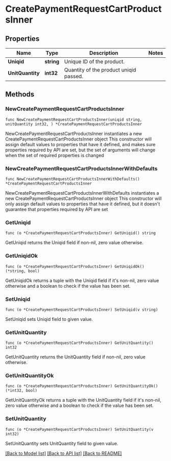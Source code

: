 # CreatePaymentRequestCartProductsInner

## Properties

Name | Type | Description | Notes
------------ | ------------- | ------------- | -------------
**Uniqid** | **string** | Unique ID of the product. | 
**UnitQuantity** | **int32** | Quantity of the product uniqid passed. | 

## Methods

### NewCreatePaymentRequestCartProductsInner

`func NewCreatePaymentRequestCartProductsInner(uniqid string, unitQuantity int32, ) *CreatePaymentRequestCartProductsInner`

NewCreatePaymentRequestCartProductsInner instantiates a new CreatePaymentRequestCartProductsInner object
This constructor will assign default values to properties that have it defined,
and makes sure properties required by API are set, but the set of arguments
will change when the set of required properties is changed

### NewCreatePaymentRequestCartProductsInnerWithDefaults

`func NewCreatePaymentRequestCartProductsInnerWithDefaults() *CreatePaymentRequestCartProductsInner`

NewCreatePaymentRequestCartProductsInnerWithDefaults instantiates a new CreatePaymentRequestCartProductsInner object
This constructor will only assign default values to properties that have it defined,
but it doesn't guarantee that properties required by API are set

### GetUniqid

`func (o *CreatePaymentRequestCartProductsInner) GetUniqid() string`

GetUniqid returns the Uniqid field if non-nil, zero value otherwise.

### GetUniqidOk

`func (o *CreatePaymentRequestCartProductsInner) GetUniqidOk() (*string, bool)`

GetUniqidOk returns a tuple with the Uniqid field if it's non-nil, zero value otherwise
and a boolean to check if the value has been set.

### SetUniqid

`func (o *CreatePaymentRequestCartProductsInner) SetUniqid(v string)`

SetUniqid sets Uniqid field to given value.


### GetUnitQuantity

`func (o *CreatePaymentRequestCartProductsInner) GetUnitQuantity() int32`

GetUnitQuantity returns the UnitQuantity field if non-nil, zero value otherwise.

### GetUnitQuantityOk

`func (o *CreatePaymentRequestCartProductsInner) GetUnitQuantityOk() (*int32, bool)`

GetUnitQuantityOk returns a tuple with the UnitQuantity field if it's non-nil, zero value otherwise
and a boolean to check if the value has been set.

### SetUnitQuantity

`func (o *CreatePaymentRequestCartProductsInner) SetUnitQuantity(v int32)`

SetUnitQuantity sets UnitQuantity field to given value.



[[Back to Model list]](../README.md#documentation-for-models) [[Back to API list]](../README.md#documentation-for-api-endpoints) [[Back to README]](../README.md)


